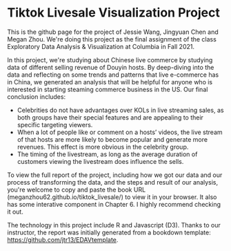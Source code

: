 
# Tiktok Livesale Visualization Project 
This is the github page for the project of Jessie Wang, Jingyuan Chen and Megan Zhou. We're doing this project as the final assignment of the class Exploratory Data Analysis & Visualization at Columbia in Fall 2021. 

In this project, we're studying about Chinese live commerce by studying data of different selling revenue of Douyin hosts. 
By deep-diving into the data and reflecting on some trends and patterns that live e-commerce has in China, we generated an analysis that will be helpful for anyone who is interested in starting steaming commerce business in the US. 
Our final conclusion includes:
- Celebrities do not have advantages over KOLs in live streaming sales, as both groups have their special features and are appealing to their specific targeting viewers.
- When a lot of people like or comment on a hosts’ videos, the live stream of that hosts are more likely to become popular and generate more revenues. This effect is more obvious in the celebrity group.
- The timing of the livestream, as long as the average duration of customers viewing the livestream does influence the sells. 

To view the full report of the project, including how we got our data and our process of transforming the data, and the steps and result of our analysis, you're welcome to copy and paste the book URL (meganzhou62.github.io/tiktok_livesale/) to view it in your browser. It also has some interative component in Chapter 6. I highly recommend checking it out. 

The technology in this project include R and Javascript (D3). Thanks to our instructor, the report was initially generated from a bookdown template: https://github.com/jtr13/EDAVtemplate.

